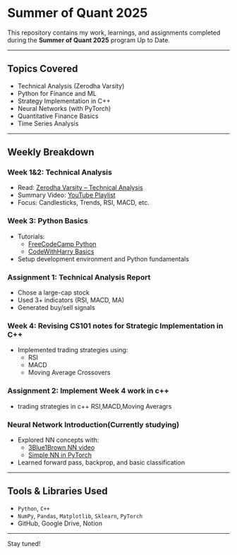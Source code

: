 #  Summer of Quant 2025 

This repository contains my work, learnings, and assignments completed during the **Summer of Quant 2025** program Up to Date.

---

##  Topics Covered

-  Technical Analysis (Zerodha Varsity)
-  Python for Finance and ML
-  Strategy Implementation in C++
-  Neural Networks (with PyTorch)
-  Quantitative Finance Basics
-  Time Series Analysis

---

##  Weekly Breakdown

### Week 1&2: Technical Analysis
- Read: [Zerodha Varsity – Technical Analysis](https://zerodha.com/varsity/module/technical-analysis/)
- Summary Video: [YouTube Playlist](https://youtube.com/playlist?list=PLX2SHiKfualH_xMbGM-3zWC47s9gUjGR_)
- Focus: Candlesticks, Trends, RSI, MACD, etc.

### Week 3: Python Basics
- Tutorials:
  - [FreeCodeCamp Python](https://youtu.be/kqtD5dpn9C8)
  - [CodeWithHarry Basics](https://youtu.be/u-OmVr_fT4s)
- Setup development environment and Python fundamentals

### Assignment 1: Technical Analysis Report
-  Chose a large-cap stock
-  Used 3+ indicators (RSI, MACD, MA)
-  Generated buy/sell signals


### Week 4: Revising CS101 notes for Strategic Implementation in C++
- Implemented trading strategies using:
  - RSI
  - MACD
  - Moving Average Crossovers

### Assignment 2: Implement Week 4 work in c++
-  trading strategies in c++ RSI,MACD,Moving Averagrs 
    
### Neural Network Introduction(Currently studying)
- Explored NN concepts with:
  - [3Blue1Brown NN video](https://youtu.be/aircAruvnKk)
  - [Simple NN in PyTorch](https://youtu.be/CAgWNxlmYsc)
- Learned forward pass, backprop, and basic classification

---

##  Tools & Libraries Used

- `Python`, `C++`
- `NumPy`, `Pandas`, `Matplotlib`, `Sklearn`, `PyTorch`
- GitHub, Google Drive, Notion

---

Stay tuned!
